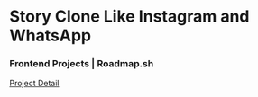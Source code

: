 # Story Clone Like Instagram and WhatsApp

### Frontend Projects | Roadmap.sh

[Project Detail](https://roadmap.sh/projects/stories-feature)
